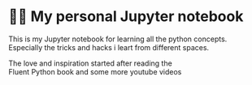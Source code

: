 # 👩‍💻 My personal Jupyter notebook

This is my Jupyter notebook for learning all the python concepts.<br>
Especially the tricks and hacks i leart from different spaces.

The love and inspiration started after reading the <br>
Fluent Python book and some more youtube videos
